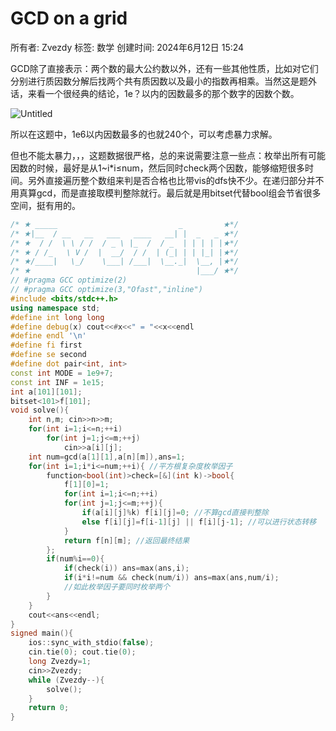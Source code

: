 # GCD on a grid

所有者: Zvezdy
标签: 数学
创建时间: 2024年6月12日 15:24

GCD除了直接表示：两个数的最大公约数以外，还有一些其他性质，比如对它们分别进行质因数分解后找两个共有质因数以及最小的指数再相乘。当然这是题外话，来看一个很经典的结论，1e？以内的因数最多的那个数字的因数个数。

![Untitled](GCD%20on%20a%20grid%200538b7cebea2495dad1c99d115ffe287/Untitled.png)

所以在这题中，1e6以内因数最多的也就240个，可以考虑暴力求解。

但也不能太暴力，，，这题数据很严格，总的来说需要注意一些点：枚举出所有可能因数的时候，最好是从1~i*i≤num，然后同时check两个因数，能够缩短很多时间。另外直接遍历整个数组来判是否合格也比带vis的dfs快不少。在递归部分并不用真算gcd，而是直接取模判整除就行。最后就是用bitset代替bool组会节省很多空间，挺有用的。

```cpp
/* ★ _____                           _         ★*/
/* ★|__  / __   __   ___   ____   __| |  _   _ ★*/
/* ★  / /  \ \ / /  / _ \ |_  /  / _  | | | | |★*/
/* ★ / /_   \ V /  |  __/  / /  | (_| | | |_| |★*/
/* ★/____|   \_/    \___| /___|  \__._|  \__, |★*/
/* ★                                     |___/ ★*/
// #pragma GCC optimize(2)
// #pragma GCC optimize(3,"Ofast","inline")
#include <bits/stdc++.h>
using namespace std;
#define int long long
#define debug(x) cout<<#x<<" = "<<x<<endl
#define endl '\n'
#define fi first
#define se second
#define dot pair<int, int>
const int MODE = 1e9+7;
const int INF = 1e15;
int a[101][101];
bitset<101>f[101];
void solve(){
    int n,m; cin>>n>>m;
    for(int i=1;i<=n;++i)
        for(int j=1;j<=m;++j)
            cin>>a[i][j];
    int num=gcd(a[1][1],a[n][m]),ans=1;
    for(int i=1;i*i<=num;++i){ //平方根复杂度枚举因子
        function<bool(int)>check=[&](int k)->bool{
            f[1][0]=1;
            for(int i=1;i<=n;++i)
            for(int j=1;j<=m;++j){
                if(a[i][j]%k) f[i][j]=0; //不算gcd直接判整除
                else f[i][j]=f[i-1][j] || f[i][j-1]; //可以进行状态转移
            }
            return f[n][m]; //返回最终结果
        };
        if(num%i==0){
            if(check(i)) ans=max(ans,i);
            if(i*i!=num && check(num/i)) ans=max(ans,num/i);
            //如此枚举因子要同时枚举两个
        }
    }
    cout<<ans<<endl;
}
signed main(){
    ios::sync_with_stdio(false);
    cin.tie(0); cout.tie(0);
    long Zvezdy=1;
    cin>>Zvezdy;
    while (Zvezdy--){
        solve();
    }
    return 0;
}

```